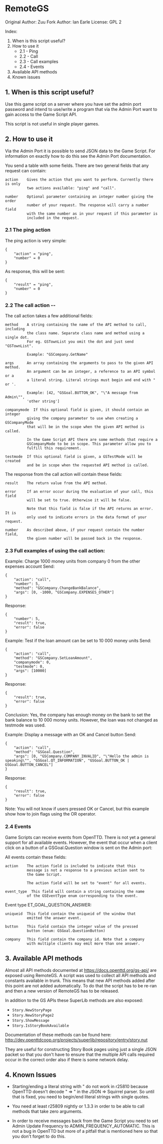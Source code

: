 # RemoteGS

Original Author: Zuu
Fork Author: Ian Earle
License: GPL 2

Index:
  1. When is this script useful? 
  2. How to use it 
     * 2.1 - Ping
     * 2.2 - Call
     * 2.3 - Call examples
     * 2.4 - Events
  3. Available API methods
  4. Known issues


## 1. When is this script useful?

Use this game script on a server where you have set the admin port password 
and intend to use/write a program that via the Admin Port want to gain 
access to the Game Script API.

This script is not useful in single player games.


## 2. How to use it

Via the Admin Port it is possible to send JSON data to the Game Script.
For information on exactly how to do this see the Admin Port documentation.

You send a table with some fields. There are two general fields that any
request can contain:
```
action    Gives the action that you want to perform. Currently there is only
          two actions available: "ping" and "call".

number    Optional parameter containing an integer number giving the order
          number of your request. The response will carry a number field
          with the same number as in your request if this parameter is
          included in the request.
```

### 2.1 The ping action
The ping action is very simple:
```
{
    "action" = "ping",
    "number" = 0
}
```


As response, this will be sent:
```
{
    "result" = "ping",
    "number" = 0
}
```

### 2.2 The call action --
The call action takes a few additional fields:

```
method    A string containing the name of the API method to call, including
          the class name. Separate class name and method using a single dot.
          For eg. GSTownList you omit the dot and just send "GSTownList".

          Example: "GSCompany.GetName"

args      An array containing the arguments to pass to the given API method.
          An argument can be an integer, a reference to an API symbol or a
          a literal string. Literal strings must begin and end with " or '.

          Example: [42, "GSGoal.BUTTON_OK", "\"A message from Admin\"",
          'other string']

companymode  If this optional field is given, it should contain an integer
          giving the company parameter to use when creating a GSCompanyMode
          that will be in the scope when the given API method is called.

          In the Game Script API there are some methods that require a
          GSCompanyMode to be in scope. This parameter allow you to
          fulfill this requirement.

testmode  If this optional field is given, a GSTestMode will be created
          and be in scope when the requested API method is called.
```

The response from the call action will contain these fields:

```
result    The return value from the API method.

error     If an error occur during the evaluation of your call, this field
          will be set to true. Otherwise it will be false.
          
          Note that this field is false if the API returns an error. It is
          only used to indicate errors in the data format of your request.

number    As described above, if your request contain the number field,
          the given number will be passed back in the response.
```

### 2.3 Full examples of using the call action:
Example: Charge 1000 money units from company 0 from the other expenses account
Send:

```
{
	"action": "call",
	"number": 5,
	"method": "GSCompany.ChangeBankBalance",
	"args": [0, -1000, "GSCompany.EXPENSES_OTHER"]
}
```

Response:
```
{
	"number": 5,
	"result": true,
	"error": false
}
```


Example: Test if the loan amount can be set to 10 000 money units
Send:
```
{
	"action": "call",
	"method": "GSCompany.SetLoanAmount",
	"companymode": 0,
	"testmode": 0,
	"args": [10000]
}
```
Response:
```
{
	"result": true,
	"error": false
}
```
Conclusion: Yes, the company has enough money on the bank to set the
bank balance to 10 000 money units. However, the loan was not changed
as testmode was used.


Example: Display a message with an OK and Cancel button
Send:
```
{
	"action": "call",
	"method": "GSGoal.Question",
	"args": [0, "GSCompany.COMPANY_INVALID", "\"Hello the admin is speaking\"", "GSGoal.QT_INFORMATION", "GSGoal.BUTTON_OK | GSGoal.BUTTON_CANCEL"]
}
```

Response:
```
{
	"result": true,
	"error": false
}
```

Note: You will not know if users pressed OK or Cancel, but this example
show how to join flags using the OR operator.


### 2.4 Events

Game Scripts can receive events from OpenTTD. There is not yet a
general support for all available events. However, the event that
occur when a client click on a button of a GSGoal.Question window
is sent on the Admin port:

All events contain these fields:

```
action    The action field is included to indicate that this
          message is not a response to a previous action sent to
          the Game Script.

          The action field will be set to "event" for all events.

event_type  This field will contain a string containing the name
          of the GSEventType enum corresponding to the event.
```
          

Event type ET_GOAL_QUESTION_ANSWER:

```
uniqueid  This field contain the uniqueid of the window that
          emitted the answer event.

button    This field contain the integer value of the pressed
          button (enum: GSGoal.QuestionButton)

company   This field contain the company id. Note that a company
          with multiple clients may emit more than one answer.
```


## 3. Available API methods

Almost all API methods documented at https://docs.openttd.org/gs-api/ are exposed
using RemoteGS. A script was used to collect all API methods and
constants available in trunk. This means that new API methods added 
after this point are not added automatically. To do that the script
has to be re-ran and then a new version of RemoteGS has to be
released.

In addition to the GS APIs these SuperLib methods are also exposed:
* `Story.NewStoryPage`
* `Story.NewStoryPage2`
* `Story.ShowMessage`
* `Story.IsStoryBookAvailable`

Documentation of these methods can be found here:
http://dev.openttdcoop.org/projects/superlib/repository/entry/story.nut

They are useful for constructing Story Book pages using just a single
JSON packet so that you don't have to ensure that the multiple API
calls required occur in the correct order also if there is some
network delay.


## 4. Known Issues

* Starting/ending a literal string with " do not work in r25810
  because OpenTTD doesn't decode \" => " in the JSON => Squirrel
  parser. So until that is fixed, you need to begin/end literal
  strings with single quotes.

* You need at least r25809 nightly or 1.3.3 in order to be able 
  to call methods that take zero arguments.

* In order to receive messages back from the Game Script you need
  to set Admin Update Frequency to ADMIN_FREQUENCY_AUTOMATIC. This
  is not a bug in OpenTTD but more of a pitfall that is mentioned 
  here so that you don't forget to do this.